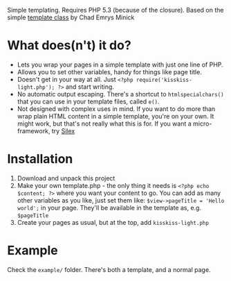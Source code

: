 Simple templating. Requires PHP 5.3 (because of the closure). Based on the 
simple [template class][1] by Chad Emrys Minick

[1]: http://codeangel.org/articles/simple-php-template-engine.html


What does(n't) it do?
=====================

* Lets you wrap your pages in a simple template with just one line of PHP.
* Allows you to set other variables, handy for things like page title.
* Doesn't get in your way at all. Just `<?php require('kisskiss-light.php'); ?>`
  and start writing.
* No automatic output escaping. There's a shortcut to `htmlspecialchars()`
  that you can use in your template files, called `e()`.
* Not designed with complex uses in mind. If you want to do more than wrap
  plain HTML content in a simple template, you're on your own. It might 
  work, but that's not really what this is for. If you want a 
  micro-framework, try [Silex][]

[Silex]: http://silex-project.org/


Installation
============

1. Download and unpack this project
2. Make your own template.php - the only thing it needs is
   `<?php echo $content; ?>` where you want your content to go. You can add
   as many other variables as you like, just set them like:
   `$view->pageTitle = 'Hello world';` in your page. They'll be available in
   the template as, e.g. `$pageTitle`
3. Create your pages as usual, but at the top, add 
   `kisskiss-light.php`


Example
=======

Check the `example/` folder. There's both a template, and a normal page.


